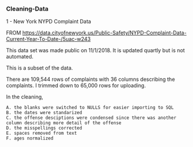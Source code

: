 ### Cleaning-Data

 1 - New York NYPD Complaint Data
 
 FROM https://data.cityofnewyork.us/Public-Safety/NYPD-Complaint-Data-Current-Year-To-Date-/5uac-w243
 
This data set was made public on 11/1/2018.  It is updated quartly but is not automated.

This is a subset of the data.

There are 109,544 rows of complaints with 36 columns describing the complaints.
I trimmed down to 65,000 rows for uploading.

In the cleaning, 

    A. the blanks were switched to NULLS for easier importing to SQL  
    B. the dates were standarized  
    C. the offense desciptions were condensed since there was another column describing more detail of the offense  
    D. the misspellings corrected  
    E. spaces removed from text
    F. ages normalized
